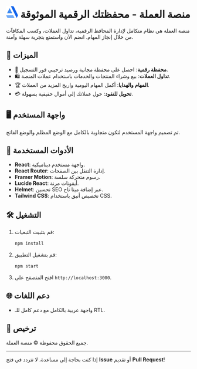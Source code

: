 # <img src="app/public/icon.svg" alt="Icon" width="32" height="32"> منصة العملة - محفظتك الرقمية الموثوقة

منصة العملة هي نظام متكامل لإدارة المحافظ الرقمية، تداول العملات، وكسب المكافآت من خلال إنجاز المهام. انضم الآن واستمتع بتجربة سهلة وآمنة.

## 🚀 الميزات

- 🏦 **محفظة رقمية**: احصل على محفظة مجانية ورصيد ترحيبي فور التسجيل.
- 🛍️ **تداول العملات**: بيع وشراء المنتجات والخدمات باستخدام عملات المنصة.
- 🏆 **المهام والهدايا**: أكمل المهام اليومية واربح المزيد من العملات.
- 💳 **تحويل للنقود**: حول عملاتك إلى أموال حقيقية بسهولة.

## 🖥️ واجهة المستخدم

تم تصميم واجهة المستخدم لتكون متجاوبة بالكامل مع الوضع المظلم والوضع الفاتح.

## 🔧 الأدوات المستخدمة

- **React**: واجهة مستخدم ديناميكية.
- **React Router**: إدارة التنقل بين الصفحات.
- **Framer Motion**: رسوم متحركة سلسة.
- **Lucide React**: أيقونات مرنة.
- **Helmet**: تحسين SEO عبر إضافة ميتا تاج.
- **Tailwind CSS**: تخصيص أنيق باستخدام CSS.

## 🛠️ التشغيل

1. قم بتثبيت التبعيات:

   ```bash
   npm install
   ```

2. قم بتشغيل التطبيق:

   ```bash
   npm start
   ```

3. افتح المتصفح على `http://localhost:3000`.

## 🌐 دعم اللغات

- واجهة عربية بالكامل مع دعم كامل للـ RTL.

## 📄 ترخيص

جميع الحقوق محفوظة © منصة العملة.

---

إذا كنت بحاجة إلى مساعدة، لا تتردد في فتح **Issue** أو تقديم **Pull Request**!
